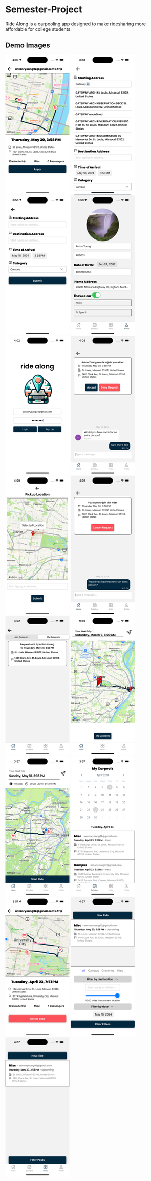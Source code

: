 # Semester-Project

Ride Along is a carpooling app designed to make ridesharing more affordable for college students.

## Demo Images

<!-- Image 1 -->
<img src="./images/image1.png" alt="Image 1" width="200">

<!-- Image 2 -->
<img src="./images/image2.png" alt="Image 2" width="200">

<!-- Image 3 -->
<img src="./images/image3.png" alt="Image 3" width="200">

<!-- Image 4 -->
<img src="./images/image4.png" alt="Image 4" width="200">

<!-- Image 5 -->
<img src="./images/image5.png" alt="Image 5" width="200">

<!-- Image 6 -->
<img src="./images/image6.png" alt="Image 6" width="200">

<!-- Image 7 -->
<img src="./images/image7.png" alt="Image 7" width="200">

<!-- Image 8 -->
<img src="./images/image8.png" alt="Image 8" width="200">

<!-- Image 9 -->
<img src="./images/image9.png" alt="Image 9" width="200">

<!-- Image 10 -->
<img src="./images/image10.png" alt="Image 10" width="200">

<!-- Image 11 -->
<img src="./images/image11.png" alt="Image 11" width="200">

<!-- Image 12 -->
<img src="./images/image12.png" alt="Image 12" width="200">

<!-- Image 13 -->
<img src="./images/image13.png" alt="Image 13" width="200">

<!-- Image 14 -->
<img src="./images/image14.png" alt="Image 14" width="200">

<!-- Image 15 -->
<img src="./images/image15.png" alt="Image 15" width="200">
